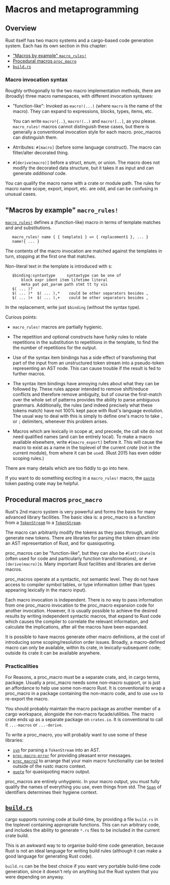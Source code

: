 Macros and metaprogramming
==========================

[comment]: # ( Copyright 2021 Ian Jackson and contributors  )
[comment]: # ( SPDX-License-Identifier: MIT                 )
[comment]: # ( There is NO WARRANTY.                        )

Overview
--------

Rust itself has two macro systems
and a cargo-based code generation system.
Each has its own section in this chapter:

 * ["Macros by example" `macro_rules!`](#macros-by-example-macro_rules)
 * [Procedural macros `proc_macro`](#procedural-macros-proc_macro)
 * [`build.rs`](#build-rs)

### Macro invocation syntax

Roughly orthogonally to the two macro implementation methods,
there are (broadly) three macro namespaces,
with different invocation syntaxes:

 * "function-like":
   Invoked as `macro!(...)`
   (where `macro` is the name of the macro).
   They can expand to expressions, blocks, types, items, etc.

   You can write `macro!{..}`, `macro!(..)` and `macro![..]`,
   as you please.
   `macro_rules!` macros cannot distinguish these cases,
   but there is generally a conventional invocation style for each macro.
   proc_macros can distinguish them.

 * Atrributes: `#[macro]` (before some language construct).
   The macro can filter/alter decorated thing.

 * `#[derive(macro)]` before a struct, enum, or union.
   The macro does not modify the decorated data structure,
   but it takes it as input and can generate *additional* code.

You can qualify the macro name with a crate or module path.
The rules for macro name scope, export, import, etc. are odd,
and can be confusing in unusual cases.

"Macros by example" `macro_rules!`
----------------------------------

[`macro_rules!`](https://doc.rust-lang.org/reference/macros-by-example.html)
defines a (function-like) macro in terms of
template matches and and substitutions.

```
   macro_rules! name { { template1 } => { replacement1 }, ... }
   name!{ ... }
```

The contents of the macro invocation are matched against
the templates in turn,
stopping at the first one that matches.

Non-literal text in the template is introduced with `$`:

```
   $binding:syntaxtype     syntaxtype can be one of
       block expr ident item lifetime literal
       meta pat pat_param path stmt tt ty vis
   $( ... )?
   $( ... )*  $( ... ),*    could be other separators besides ,
   $( ... )+  $( ... ),+    could be other separators besides ,
```

In the replacement, write just `$binding` (without the syntax type).

Curious points:

 * `macro_rules!` macros are partially hygienic.

 * The repetition and optional constructs have funky rules
   to relate repetitions in the substitution to
   repetitions in the template,
   to find the the number of repetitions for the output.

 * Use of the syntax item bindings has a side effect of
   transfoming that part of the input from
   an unstructured token stream
   into a pseudo-token representing an AST node.
   This can cause trouble if the result is fed to further macros.

 * The syntax item bindings have annoying rules
   about what they can be followed by.
   These rules appear intended to remove shift/reduce conflicts
   and therefore remove ambiguity,
   but of course the first-match over the whole set of patterns
   provides the ability to parse ambiguous grammars.
   Additionally, the rules
   (and indeed precisely what these tokens match)
   have not 100% kept pace with Rust's language evolution.
   The usual way to deal with this is simply to define one's macro
   to take `,` or `;` delimiters, whenever this problem arises.

 * Macros which are lexically in scope at, and precede, the call site
   do not need qualified names (and can be entirely local).
   To make a macro available elsewhere,
   write `#[macro_export]` before it.
   This will cause the macro to exist as a name in the toplevel
   of the current *crate* (not in the current module),
   from where it can be `use`d.
   (Rust 2015 has even odder scoping rules.)

There are many details which are too fiddly to go into here.

If you want to do something exciting in a `macro_rules!` macro,
the [`paste`](https://docs.rs/paste/latest/paste/) token pasting crate may be helpful.

Procedural macros `proc_macro`
------------------------------

Rust's 2nd macro system is very powerful and
forms the basis for many advanced library facilities.
The basic idea is: a proc_macro is a function
from a [`TokenStream`] to a [`TokenStream`].

The macro can arbitrarily modify the tokens as they pass through,
and/or generate new tokens.
There are libraries for parsing the token stream into
an AST representation of Rust,
and for quasiquoting.

proc_macros can be "function-like",
but they can also be
`#[attribute]`s
(often used for code and particularly function transformations),
or
`#[derive(macro)]`s.
Many important Rust facilities and libraries are derive macros.

proc_macros operate at a syntactic, not semantic level.
They do not have access to compiler symbol tables, or
type information (other than types appearing lexically in the macro input).

Each macro invocation is independent.
There is no way to pass information
from one proc_macro invocation
to the proc_macro expansion code for another invocation.
However, it is usually possible to achieve the desired results
by writing independent syntactic macros,
that expand to
Rust code which causes the compiler
to correlate the relevant information, and calculate the implications,
after all the macros have been expanded.

It is possible to have macros generate other macro definitions,
at the cost of introducing some scoping/resolution order issues.
Broadly, a macro-defined macro can only be available, within its crate,
in lexically-subsequent code;
outside its crate it can be available anywhere.


### Practicalities


For Reasons,
a proc_macro must be a separate crate,
and, in cargo terms, package.
Usually a proc_macro needs some non-macro support,
or is just an affordance to help use some non-macro Rust.
It is conventional to wrap a proc_macro
in a package containing the non-macro code,
and to use `use` to re-export the macro.

You should probably maintain the macro package as another
member of a cargo workspace,
alongside the non-macro facade/utilities.
The macro crate ends up as a separate package on `crates.io`.
It is conventional to call it `...-macros` or `...-derive`.

To write a proc_macro,
you will probably want to use some of these libraries:

  * [`syn`](https://docs.rs/syn/latest/syn/)
    for parsing a `TokenStream` into an AST.
  * [`proc-macro-error`](https://crates.io/crates/proc-macro-error)
    for providing pleasant error messages.
  * [`proc_macro2`](https://docs.rs/proc-macro2/1.0.29/proc_macro2/)
    to arrange that your main macro functionality
    can be tested outside of the rustc macro context.
  * [`quote`](https://docs.rs/quote/latest/quote/)
    for quasiquoting macro output.

proc_macros are entirely unhygienic.
In your macro output,
you must fully qualify the names of everything you use,
even things from std.
The [`Span`](https://docs.rs/proc-macro2/latest/proc_macro2/struct.Span.html)
of identifiers determines their hygiene context.


[`build.rs`](https://doc.rust-lang.org/cargo/reference/build-scripts.html)
--------------------------------------------------------------------------

cargo supports running code at build-time,
by providing a file `build.rs` in the toplevel
containing appropriate functions.
This can run arbitrary code,
and includes the ability to generate `*.rs` files
to be included in the current crate build.

This is an awkward way to to organise build-time code generation,
because Rust is not an ideal language for writing build rules
(although it can make a good language for generating Rust code).

`build.rs` can be the best choice
if you want very portable build-time code generation,
since it doesn't rely on anything but the Rust system
that you were depending on anyway.

[`TokenStream`]: file:///home/rustcargo/docs/share/doc/rust/html/proc_macro/struct.TokenStream.html
